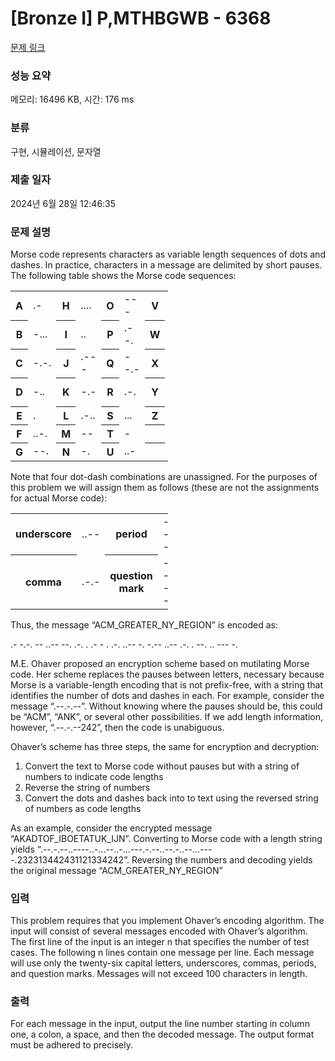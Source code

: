 # [Bronze I] P,MTHBGWB - 6368 

[문제 링크](https://www.acmicpc.net/problem/6368) 

### 성능 요약

메모리: 16496 KB, 시간: 176 ms

### 분류

구현, 시뮬레이션, 문자열

### 제출 일자

2024년 6월 28일 12:46:35

### 문제 설명

<p>Morse code represents characters as variable length sequences of dots and dashes. In practice, characters in a message are delimited by short pauses. The following table shows the Morse code sequences:</p>

<table class="table table-bordered" style="width:50%">
	<tbody>
		<tr>
			<th>A</th>
			<td>.-</td>
			<th>H</th>
			<td>....</td>
			<th>O</th>
			<td>---</td>
			<th>V</th>
			<td>...-</td>
		</tr>
		<tr>
			<th>B</th>
			<td>-...</td>
			<th>I</th>
			<td>..</td>
			<th>P</th>
			<td>.--.</td>
			<th>W</th>
			<td>.--</td>
		</tr>
		<tr>
			<th>C</th>
			<td>-.-.</td>
			<th>J</th>
			<td>.---</td>
			<th>Q</th>
			<td>--.-</td>
			<th>X</th>
			<td>-..-</td>
		</tr>
		<tr>
			<th>D</th>
			<td>-..</td>
			<th>K</th>
			<td>-.-</td>
			<th>R</th>
			<td>.-.</td>
			<th>Y</th>
			<td>-.--</td>
		</tr>
		<tr>
			<th>E</th>
			<td>.</td>
			<th>L</th>
			<td>.-..</td>
			<th>S</th>
			<td>...</td>
			<th>Z</th>
			<td>--..</td>
		</tr>
		<tr>
			<th>F</th>
			<td>..-.</td>
			<th>M</th>
			<td>--</td>
			<th>T</th>
			<td>-</td>
			<th> </th>
			<td> </td>
		</tr>
		<tr>
			<th>G</th>
			<td>--.</td>
			<th>N</th>
			<td>-.</td>
			<th>U</th>
			<td>..-</td>
			<th> </th>
			<td> </td>
		</tr>
	</tbody>
</table>

<p>Note that four dot-dash combinations are unassigned. For the purposes of this problem we will assign them as follows (these are not the assignments for actual Morse code):</p>

<table class="table table-bordered" style="width:50%">
	<tbody>
		<tr>
			<th>underscore</th>
			<td>..--</td>
			<th>period</th>
			<td>---.</td>
		</tr>
		<tr>
			<th>comma</th>
			<td>.-.-</td>
			<th>question mark</th>
			<td>----</td>
		</tr>
	</tbody>
</table>

<p>Thus, the message “ACM_GREATER_NY_REGION” is encoded as:</p>

<p>.- -.-. -- ..-- --. .-. . .- - . .-. ..-- -. -.-- ..-- .-. . --. .. --- -.</p>

<p>M.E. Ohaver proposed an encryption scheme based on mutilating Morse code. Her scheme replaces the pauses between letters, necessary because Morse is a variable-length encoding that is not prefix-free, with a string that identifies the number of dots and dashes in each. For example, consider the message “.--.-.--”. Without knowing where the pauses should be, this could be “ACM”, “ANK”, or several other possibilities. If we add length information, however, “.--.-.--242”, then the code is unabiguous.</p>

<p>Ohaver’s scheme has three steps, the same for encryption and decryption:</p>

<ol>
	<li>Convert the text to Morse code without pauses but with a string of numbers to indicate code lengths</li>
	<li>Reverse the string of numbers</li>
	<li>Convert the dots and dashes back into to text using the reversed string of numbers as code lengths</li>
</ol>

<p>As an example, consider the encrypted message “AKADTOF_IBOETATUK_IJN”. Converting to Morse code with a length string yields “.--.-.--..----..-...--..-...---.-.--..--.-..--...----.232313442431121334242”. Reversing the numbers and decoding yields the original message “ACM_GREATER_NY_REGION”</p>

### 입력 

 <p>This problem requires that you implement Ohaver’s encoding algorithm. The input will consist of several messages encoded with Ohaver’s algorithm. The first line of the input is an integer n that specifies the number of test cases. The following n lines contain one message per line. Each message will use only the twenty-six capital letters, underscores, commas, periods, and question marks. Messages will not exceed 100 characters in length.</p>

### 출력 

 <p>For each message in the input, output the line number starting in column one, a colon, a space, and then the decoded message. The output format must be adhered to precisely.</p>

